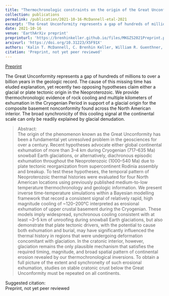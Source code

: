 ```yaml
---
title: "Thermochronologic constraints on the origin of the Great Unconformity"
collection: publications
permalink: /publication/2021-10-16-McDannell-etal-2021
excerpt: 'The Great Unconformity represents a gap of hundreds of millions to over a billion years in the geologic record. The cause of this missing time has eluded explanation, yet recently two opposing hypotheses claim either a glacial or plate tectonic origin in the Neoproterozoic. We provide thermochronologic evidence of rock cooling and multiple kilometers of exhumation in the Cryogenian Period in support of a glacial origin for the composite basement nonconformity found across the North American interior. The broad synchronicity of this cooling signal at the continental scale can only be readily explained by glacial denudation.'
date: 2021-10-16
venue: 'EarthArXiv preprint'
preprinturl: 'https://brenhinkeller.github.io/files/MKGZS2021Preprint.pdf'
arxivurl: 'https://doi.org/10.31223/X5F91X'
authors: 'Kalin T. McDannell, C. Brenhin Keller, William R. Guenthner, Peter K. Zeitler, David L. Shuster'
citation: 'Preprint, not yet peer reviewed'
---
```

<a href='https://brenhinkeller.github.io/files/MKGZS2021Preprint.pdf'>Preprint</a>&nbsp;&nbsp;&nbsp;&nbsp;

The Great Unconformity represents a gap of hundreds of millions to over a billion years in the geologic record. The cause of this missing time has eluded explanation, yet recently two opposing hypotheses claim either a glacial or plate tectonic origin in the Neoproterozoic. We provide thermochronologic evidence of rock cooling and multiple kilometers of exhumation in the Cryogenian Period in support of a glacial origin for the composite basement nonconformity found across the North American interior. The broad synchronicity of this cooling signal at the continental scale can only be readily explained by glacial denudation.

>Abstract: <br/>The origin of the phenomenon known as the Great Unconformity has been a fundamental yet unresolved problem in the geosciences for over a century. Recent hypotheses advocate either global continental exhumation of more than 3–4 km during Cryogenian (717–635 Ma) snowball Earth glaciations, or alternatively, diachronous episodic exhumation throughout the Neoproterozoic (1000–540 Ma) due to plate tectonic reorganization from supercontinent Rodinia assembly and breakup. To test these hypotheses, the temporal pattern of Neoproterozoic thermal histories were evaluated for four North American locations using previously published medium-to-low temperature thermochronology and geologic information. We present inverse time-temperature simulations within a Bayesian modelling framework that record a consistent signal of relatively rapid, high magnitude cooling of ~120–200°C interpreted as erosional exhumation of upper crustal basement during the Cryogenian. These models imply widespread, synchronous cooling consistent with at least ~3–5 km of unroofing during snowball Earth glaciations, but also demonstrate that plate tectonic drivers, with the potential to cause both exhumation and burial, may have significantly influenced the thermal history in regions that were undergoing deformation concomitant with glaciation. In the cratonic interior, however, glaciation remains the only plausible mechanism that satisfies the required timing, magnitude, and broad spatial pattern of continental erosion revealed by our thermochronological inversions. To obtain a full picture of the extent and synchroneity of such erosional exhumation, studies on stable cratonic crust below the Great Unconformity must be repeated on all continents.

Suggested citation: <br/>Preprint, not yet peer reviewed